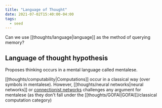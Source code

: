 ```yaml
---
title: "Language of Thought"
date: 2021-07-02T15:40:00-04:00
tags:
  - seed
---
```


Can we use [[thoughts/language|language]] as the method of querying memory?

## Language of thought hypothesis

Proposes thinking occurs in a mental language called mentalese.

[[thoughts/computability|Computations]] occur in a classical way (over symbols in mentalese). However, [[thoughts/neural networks|neural networks]] or [connectionist networks](thoughts/connectionist%20networks.md) challenges any argument for mentalese (as they don't fall under the [[thoughts/GOFAI|GOFAI]]/classical computation category)
